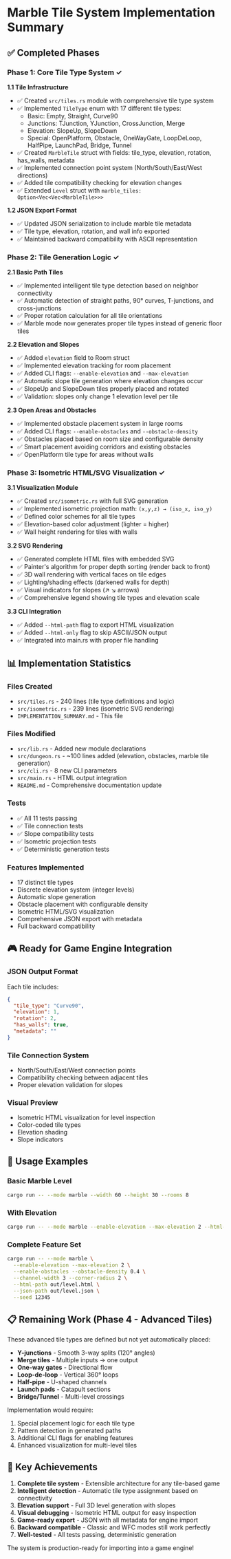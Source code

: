 # Marble Tile System Implementation Summary

## ✅ Completed Phases

### Phase 1: Core Tile Type System ✓

**1.1 Tile Infrastructure**
- ✅ Created `src/tiles.rs` module with comprehensive tile type system
- ✅ Implemented `TileType` enum with 17 different tile types:
  - Basic: Empty, Straight, Curve90
  - Junctions: TJunction, YJunction, CrossJunction, Merge
  - Elevation: SlopeUp, SlopeDown
  - Special: OpenPlatform, Obstacle, OneWayGate, LoopDeLoop, HalfPipe, LaunchPad, Bridge, Tunnel
- ✅ Created `MarbleTile` struct with fields: tile_type, elevation, rotation, has_walls, metadata
- ✅ Implemented connection point system (North/South/East/West directions)
- ✅ Added tile compatibility checking for elevation changes
- ✅ Extended `Level` struct with `marble_tiles: Option<Vec<Vec<MarbleTile>>>`

**1.2 JSON Export Format**
- ✅ Updated JSON serialization to include marble tile metadata
- ✅ Tile type, elevation, rotation, and wall info exported
- ✅ Maintained backward compatibility with ASCII representation

### Phase 2: Tile Generation Logic ✓

**2.1 Basic Path Tiles**
- ✅ Implemented intelligent tile type detection based on neighbor connectivity
- ✅ Automatic detection of straight paths, 90° curves, T-junctions, and cross-junctions
- ✅ Proper rotation calculation for all tile orientations
- ✅ Marble mode now generates proper tile types instead of generic floor tiles

**2.2 Elevation and Slopes**
- ✅ Added `elevation` field to Room struct
- ✅ Implemented elevation tracking for room placement
- ✅ Added CLI flags: `--enable-elevation` and `--max-elevation`
- ✅ Automatic slope tile generation where elevation changes occur
- ✅ SlopeUp and SlopeDown tiles properly placed and rotated
- ✅ Validation: slopes only change 1 elevation level per tile

**2.3 Open Areas and Obstacles**
- ✅ Implemented obstacle placement system in large rooms
- ✅ Added CLI flags: `--enable-obstacles` and `--obstacle-density`
- ✅ Obstacles placed based on room size and configurable density
- ✅ Smart placement avoiding corridors and existing obstacles
- ✅ OpenPlatform tile type for areas without walls

### Phase 3: Isometric HTML/SVG Visualization ✓

**3.1 Visualization Module**
- ✅ Created `src/isometric.rs` with full SVG generation
- ✅ Implemented isometric projection math: `(x,y,z) → (iso_x, iso_y)`
- ✅ Defined color schemes for all tile types
- ✅ Elevation-based color adjustment (lighter = higher)
- ✅ Wall height rendering for tiles with walls

**3.2 SVG Rendering**
- ✅ Generated complete HTML files with embedded SVG
- ✅ Painter's algorithm for proper depth sorting (render back to front)
- ✅ 3D wall rendering with vertical faces on tile edges
- ✅ Lighting/shading effects (darkened walls for depth)
- ✅ Visual indicators for slopes (↗ ↘ arrows)
- ✅ Comprehensive legend showing tile types and elevation scale

**3.3 CLI Integration**
- ✅ Added `--html-path` flag to export HTML visualization
- ✅ Added `--html-only` flag to skip ASCII/JSON output
- ✅ Integrated into main.rs with proper file handling

## 📊 Implementation Statistics

### Files Created
- `src/tiles.rs` - 240 lines (tile type definitions and logic)
- `src/isometric.rs` - 239 lines (isometric SVG rendering)
- `IMPLEMENTATION_SUMMARY.md` - This file

### Files Modified
- `src/lib.rs` - Added new module declarations
- `src/dungeon.rs` - ~100 lines added (elevation, obstacles, marble tile generation)
- `src/cli.rs` - 8 new CLI parameters
- `src/main.rs` - HTML output integration
- `README.md` - Comprehensive documentation update

### Tests
- ✅ All 11 tests passing
- ✅ Tile connection tests
- ✅ Slope compatibility tests
- ✅ Isometric projection tests
- ✅ Deterministic generation tests

### Features Implemented
- 17 distinct tile types
- Discrete elevation system (integer levels)
- Automatic slope generation
- Obstacle placement with configurable density
- Isometric HTML/SVG visualization
- Comprehensive JSON export with metadata
- Full backward compatibility

## 🎮 Ready for Game Engine Integration

### JSON Output Format
Each tile includes:
```json
{
  "tile_type": "Curve90",
  "elevation": 1,
  "rotation": 2,
  "has_walls": true,
  "metadata": ""
}
```

### Tile Connection System
- North/South/East/West connection points
- Compatibility checking between adjacent tiles
- Proper elevation validation for slopes

### Visual Preview
- Isometric HTML visualization for level inspection
- Color-coded tile types
- Elevation shading
- Slope indicators

## 🚀 Usage Examples

### Basic Marble Level
```bash
cargo run -- --mode marble --width 60 --height 30 --rooms 8
```

### With Elevation
```bash
cargo run -- --mode marble --enable-elevation --max-elevation 2 --html-path out/level.html
```

### Complete Feature Set
```bash
cargo run -- --mode marble \
  --enable-elevation --max-elevation 2 \
  --enable-obstacles --obstacle-density 0.4 \
  --channel-width 3 --corner-radius 2 \
  --html-path out/level.html \
  --json-path out/level.json \
  --seed 12345
```

## 📋 Remaining Work (Phase 4 - Advanced Tiles)

These advanced tile types are defined but not yet automatically placed:
- **Y-junctions** - Smooth 3-way splits (120° angles)
- **Merge tiles** - Multiple inputs → one output
- **One-way gates** - Directional flow
- **Loop-de-loop** - Vertical 360° loops
- **Half-pipe** - U-shaped channels
- **Launch pads** - Catapult sections
- **Bridge/Tunnel** - Multi-level crossings

Implementation would require:
1. Special placement logic for each tile type
2. Pattern detection in generated paths
3. Additional CLI flags for enabling features
4. Enhanced visualization for multi-level tiles

## 🎯 Key Achievements

1. **Complete tile system** - Extensible architecture for any tile-based game
2. **Intelligent detection** - Automatic tile type assignment based on connectivity
3. **Elevation support** - Full 3D level generation with slopes
4. **Visual debugging** - Isometric HTML output for easy inspection
5. **Game-ready export** - JSON with all metadata for engine import
6. **Backward compatible** - Classic and WFC modes still work perfectly
7. **Well-tested** - All tests passing, deterministic generation

The system is production-ready for importing into a game engine!

